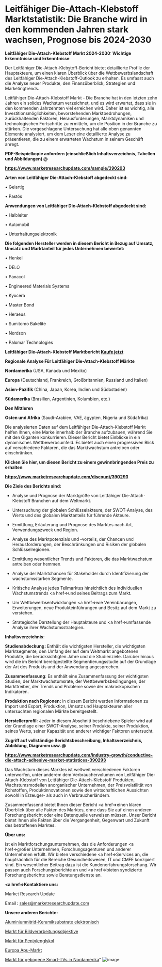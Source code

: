 # Leitfähiger Die-Attach-Klebstoff Marktstatistik: Die Branche wird in den kommenden Jahren stark wachsen, Prognose bis 2024-2030

<strong>Leitfähiger Die-Attach-Klebstoff Markt 2024-2030: Wichtige Erkenntnisse und Erkenntnisse</strong>

Der Leitfähiger Die-Attach-Klebstoff-Bericht bietet detaillierte Profile der Hauptakteure, um einen klaren Überblick über die Wettbewerbslandschaft des Leitfähiger Die-Attach-Klebstoff-Outlook zu erhalten. Es umfasst auch die Analyse neuer Produkte, den Finanzüberblick, Strategien und Marketingtrends.

Leitfähiger Die-Attach-Klebstoff Markt - Die Branche hat in den letzten zehn Jahren ein solides Wachstum verzeichnet, und es wird erwartet, dass sie in den kommenden Jahrzehnten viel erreichen wird. Daher ist es wichtig, alle Investitionsmöglichkeiten, bevorstehenden Marktbedrohungen, zurückhaltenden Faktoren, Herausforderungen, Marktdynamiken und technologischen Fortschritte zu ermitteln, um die Position in der Branche zu stärken. Die vorgeschlagene Untersuchung hat alle oben genannten Elemente analysiert, um dem Leser eine detaillierte Analyse zu präsentieren, die zu einem erwarteten Wachstum in seinem Geschäft anregt.



<strong><b>PDF-Beispielkopie anfordern (einschließlich Inhaltsverzeichnis, Tabellen und Abbildungen) @ </b></strong>

<strong><a href=https://www.marketresearchupdate.com/sample/390293>

<strong>https://www.marketresearchupdate.com/sample/390293</u></a></strong></strong>



<strong>Arten von Leitfähiger Die-Attach-Klebstoff abgedeckt sind:</strong>

• Gelartig

• Pastös



<strong>Anwendungen von Leitfähiger Die-Attach-Klebstoff abgedeckt sind:</strong>

• Halbleiter

• Automobil

• Unterhaltungselektronik



<strong>Die folgenden Hersteller werden in diesem Bericht in Bezug auf Umsatz, Umsatz und Marktanteil für jedes Unternehmen bewertet:</strong>

• Henkel

• DELO

• Panacol

• Engineered Materials Systems

• Kyocera

• Master Bond

• Heraeus

• Sumitomo Bakelite

• Nordson

• Palomar Technologies



<strong>Leitfähiger Die-Attach-Klebstoff Marktbericht <a href=https://www.marketresearchupdate.com/buynow/390293>Kaufe jetzt</a></strong>



<strong>Regionale Analyse Für Leitfähiger Die-Attach-Klebstoff Märkte</strong>



<strong>Nordamerika</strong> (USA, Kanada und Mexiko)



<strong>Europa</strong> (Deutschland, Frankreich, Großbritannien, Russland und Italien)



<strong>Asien-Pazifik</strong> (China, Japan, Korea, Indien und Südostasien)



<strong>Südamerika</strong> (Brasilien, Argentinien, Kolumbien, etc.)



<strong>Den Mittleren</strong> 

<strong>Osten und Afrika</strong> (Saudi-Arabien, VAE, ägypten, Nigeria und Südafrika)

Die analysierten Daten auf dem Leitfähiger Die-Attach-Klebstoff Markt helfen Ihnen, eine Marke innerhalb der Branche aufzubauen, während Sie mit den Giganten konkurrieren. Dieser Bericht bietet Einblicke in ein dynamisches Wettbewerbsumfeld. Es bietet auch einen progressiven Blick auf verschiedene Faktoren, die das Marktwachstum antreiben oder einschränken.



<strong>Klicken Sie hier, um diesen Bericht zu einem gewinnbringenden Preis zu erhalten
</strong>

<strong><a href=https://www.marketresearchupdate.com/discount/390293>https://www.marketresearchupdate.com/discount/390293</b></u></strong></a>



<strong>Die Ziele des Berichts sind:</strong>

- Analyse und Prognose der Marktgröße von Leitfähiger Die-Attach-Klebstoff Branchen auf dem Weltmarkt.

- Untersuchung der globalen Schlüsselakteure, der SWOT-Analyse, des Werts und des globalen Marktanteils für führende Akteure.

- Ermittlung, Erläuterung und Prognose des Marktes nach Art, Verwendungszweck und Region.

- Analyse des Marktpotenzials und -vorteils, der Chancen und Herausforderungen, der Beschränkungen und Risiken der globalen Schlüsselregionen.

- Ermittlung wesentlicher Trends und Faktoren, die das Marktwachstum antreiben oder hemmen.

- Analyse der Marktchancen für Stakeholder durch Identifizierung der wachstumsstarken Segmente.

- Kritische Analyse jedes Teilmarktes hinsichtlich des individuellen Wachstumstrends <a href=>und</a> seines Beitrags zum Markt.

- Um Wettbewerbsentwicklungen <a href=>wie</a> Vereinbarungen, Erweiterungen, neue Produkteinführungen und Besitz auf dem Markt zu verstehen.

- Strategische Darstellung der Hauptakteure und <a href=>umfas</a>sende Analyse ihrer Wachstumsstrategien.



<strong>Inhaltsverzeichnis:</strong>



<strong>Studienabdeckung:</strong> Enthält die wichtigsten Hersteller, die wichtigsten Marktsegmente, den Umfang der auf dem Weltmarkt angebotenen Produkte, die berücksichtigten Jahre und die Studienziele. Darüber hinaus wird die im Bericht bereitgestellte Segmentierungsstudie auf der Grundlage der Art des Produkts und der Anwendung angesprochen.



<strong>Zusammenfassung:</strong> Es enthält eine Zusammenfassung der wichtigsten Studien, der Marktwachstumsrate, der Wettbewerbsbedingungen, der Markttreiber, der Trends und Probleme sowie der makroskopischen Indikatoren.



<strong>Produktion nach Regionen:</strong> In diesem Bericht werden Informationen zu Import und Export, Produktion, Umsatz und Hauptakteuren aller untersuchten regionalen Märkte bereitgestellt.



<strong>Herstellerprofil:</strong> Jeder in diesem Abschnitt beschriebene Spieler wird auf der Grundlage einer SWOT-Analyse, seiner Produkte, seiner Produktion, seines Werts, seiner Kapazität und anderer wichtiger Faktoren untersucht.



<strong><b>Zugriff auf vollständige Berichtsbeschreibung, Inhaltsverzeichnis, Abbildung, Diagramm usw. @ </b></strong>

<strong><a href=https://www.marketresearchupdate.com/industry-growth/conductive-die-attach-adhesive-market-statistices-390293>https://www.marketresearchupdate.com/industry-growth/conductive-die-attach-adhesive-market-statistices-390293</a></strong>

Das Wachstum dieses Marktes ist weltweit verschiedenen Faktoren unterworfen, unter anderem dem Verbrauchervolumen von Leitfähiger Die-Attach-Klebstoff von Leitfähiger Die-Attach-Klebstoff Produkten, Wachstumsmodellen anorganischer Unternehmen, der Preisvolatilität von Rohstoffen, Produktinnovationen sowie den wirtschaftlichen Aussichten sowohl in Erzeuger- als auch in Verbraucherländern.

Zusammenfassend bietet Ihnen dieser Bericht <a href=>einen</a> klaren Überblick über alle Fakten des Marktes, ohne dass Sie auf einen anderen Forschungsbericht oder eine Datenquelle verweisen müssen. Unser Bericht bietet Ihnen alle Fakten über die Vergangenheit, Gegenwart und Zukunft des betroffenen Marktes.



<strong>Über uns:</strong>

 ist ein Marktforschungsunternehmen, das die Anforderungen <a href=>großer</a> Unternehmen, Forschungsagenturen und anderer Unternehmen erfüllt. Wir bieten verschiedene <a href=>Services</a> an, die hauptsächlich für die Bereiche Gesundheitswesen, IT und CMFE konzipiert sind. Ein wesentlicher Beitrag dazu ist die Kundenerfahrungsforschung. Wir passen auch Forschungsberichte an und <a href=>bieten</a> syndizierte Forschungsberichte sowie Beratungsdienste an.



<strong><a href=>Kontaktiere uns:</a></strong>

Market Research Update

Email : sales@marketresearchupdate.com



<strong>Unsere anderen Berichte:</strong>

<a href=https://www.linkedin.com/pulse/aluminum-nitride-ceramic-substrates-electronic>Aluminiumnitrid-Keramiksubstrate elektronisch</a>

<a href=https://www.linkedin.com/pulse/machine-vision-lenses-market-outlooks-2023>Markt für Bildverarbeitungsobjektive</a>

<a href=https://www.linkedin.com/pulse/pentylene-glycol-market-size-emerging-trends>Markt für Pentylenglykol</a>

<a href=https://www.linkedin.com/pulse/europe-apu-market-2023-2030-explained>Europa Apu-Markt</a>

<a href=https://www.linkedin.com/pulse/north-america-curved-smart-tv-market-overview>Markt für gebogene Smart-TVs in Nordamerika</a>"
![image](https://github.com/Gayatrikarjule/Market-Analysis-361/assets/97346546/12cb6ba1-01ad-421d-8638-0c6dde1a0097)
